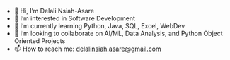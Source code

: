 - 👋 Hi, I’m Delali Nsiah-Asare
- 👀 I’m interested in Software Development
- 🌱 I’m currently learning Python, Java, SQL, Excel, WebDev
- 💞️ I’m looking to collaborate on AI/ML, Data Analysis, and Python Object Oriented Projects
- 📫 How to reach me: delalinsiah.asare@gmail.com

<!---
purplegeminii2/purplegeminii2 is a ✨ special ✨ repository because its `README.md` (this file) appears on your GitHub profile.
You can click the Preview link to take a look at your changes.
--->
